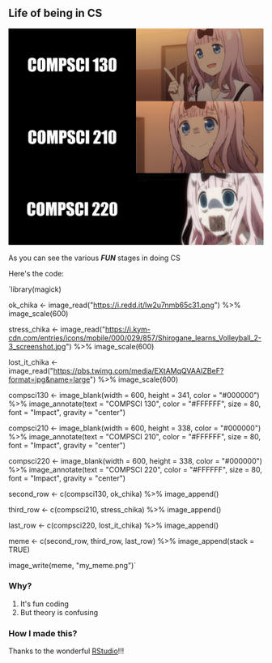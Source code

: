 ## Life of being in CS

![](my_meme.png)

As you can see the various ***FUN*** stages in doing CS

Here's the code:

`library(magick)

ok_chika <- image_read("https://i.redd.it/lw2u7nmb65c31.png") %>%
  image_scale(600)

stress_chika <- image_read("https://i.kym-cdn.com/entries/icons/mobile/000/029/857/Shirogane_learns_Volleyball_2-3_screenshot.jpg") %>%
  image_scale(600)

lost_it_chika <- image_read("https://pbs.twimg.com/media/EXtAMqQVAAIZBeF?format=jpg&name=large") %>%
  image_scale(600)

compsci130 <- image_blank(width = 600, 
                          height = 341, 
                          color = "#000000") %>%
  image_annotate(text = "COMPSCI 130",
                 color = "#FFFFFF",
                 size = 80,
                 font = "Impact",
                 gravity = "center")

compsci210 <- image_blank(width = 600, 
            height = 338, 
            color = "#000000") %>%
  image_annotate(text = "COMPSCI 210",
                 color = "#FFFFFF",
                 size = 80,
                 font = "Impact",
                 gravity = "center")

compsci220 <- image_blank(width = 600, 
                          height = 338, 
                          color = "#000000") %>%
  image_annotate(text = "COMPSCI 220",
                 color = "#FFFFFF",
                 size = 80,
                 font = "Impact",
                 gravity = "center")

second_row <- c(compsci130, ok_chika) %>%
  image_append()

third_row <- c(compsci210, stress_chika) %>%
  image_append()

last_row <- c(compsci220, lost_it_chika) %>%
  image_append()

meme <- c(second_row, third_row, last_row) %>%
  image_append(stack = TRUE)

image_write(meme, "my_meme.png")`

### Why?
1. It's fun coding
2. But theory is confusing

### How I made this?
Thanks to the wonderful [RStudio](https://www.rstudio.com/)!!!
